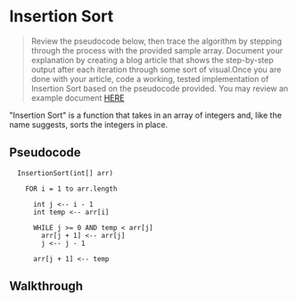 # Insertion Sort

> Review the pseudocode below, then trace the algorithm by stepping through the process with the provided sample array. Document your explanation by creating a blog article that shows the step-by-step output after each iteration through some sort of visual.Once you are done with your article, code a working, tested implementation of Insertion Sort based on the pseudocode provided. You may review an example document [HERE](https://codefellows.github.io/common_curriculum/data_structures_and_algorithms/Code_401/class-26/solutions/BLOG)

"Insertion Sort" is a function that takes in an array of integers and, like the name suggests, sorts the integers in place.

## Pseudocode
```
  InsertionSort(int[] arr)
  
    FOR i = 1 to arr.length
    
      int j <-- i - 1
      int temp <-- arr[i]
      
      WHILE j >= 0 AND temp < arr[j]
        arr[j + 1] <-- arr[j]
        j <-- j - 1
        
      arr[j + 1] <-- temp
```

## Walkthrough